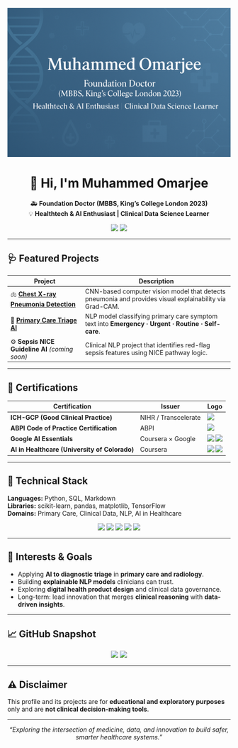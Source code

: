 <!-- PROFILE HEADER -->
<p align="center">
  <img src="https://github.com/M-Omarjee/M-Omarjee/blob/main/banner.PNG?raw=true" width="900" alt="HealthTech Banner"/>
</p>

<h1 align="center">👋 Hi, I'm <b>Muhammed Omarjee</b></h1>

<p align="center">
  🚑 <b>Foundation Doctor (MBBS, King’s College London 2023)</b><br>
  💡 <b>Healthtech & AI Enthusiast | Clinical Data Science Learner</b>
</p>

<p align="center">
  <a href="mailto:omarjee811@gmail.com"><img src="https://img.shields.io/badge/Email-omarjee811%40gmail.com-blue?logo=gmail&logoColor=white"></a>
  <a href="https://github.com/M-Omarjee"><img src="https://img.shields.io/badge/GitHub-M--Omarjee-black?logo=github"></a>
</p>

---

## 🩺 Featured Projects

| Project | Description |
|----------|--------------|
| 🫁 [**Chest X-ray Pneumonia Detection**](https://github.com/M-Omarjee/chest-xray-pneumonia) | CNN-based computer vision model that detects pneumonia and provides visual explainability via Grad-CAM. |
| 💬 [**Primary Care Triage AI**](https://github.com/M-Omarjee/triage-primary-care) | NLP model classifying primary care symptom text into **Emergency · Urgent · Routine · Self-care**. |
| ⚙️ **Sepsis NICE Guideline AI** *(coming soon)* | Clinical NLP project that identifies red-flag sepsis features using NICE pathway logic. |

---

## 🧾 Certifications

| Certification | Issuer | Logo |
|----------------|---------|------|
| **ICH-GCP (Good Clinical Practice)** | NIHR / Transcelerate | <img src="https://www.nihr.ac.uk/sites/corporate/files/styles/16_9/public/acquiadam-image/2024-09/Corp_Website_logo_fix.png?changed=1727342061" width="70"/> |
| **ABPI Code of Practice Certification** | ABPI | <img src="https://cdn-ukwest.onetrust.com/logos/823a932e-7ecd-43cd-85ed-f9eaee669aaa/018e181c-bb5a-7465-9d49-e89957fe2481/7d3d76ad-0da0-472b-bacf-3b9f44673f76/ABPI_logo_fullcolour_RGB.jpg" width="90"/> |
| **Google AI Essentials** | Coursera × Google | <img src="https://encrypted-tbn0.gstatic.com/images?q=tbn:ANd9GcQLoD2HLGITrYdkkp1E9bOAWQcwlqtdDOKcYVawijPvd_aMAdHsEJWqAJqlCg1nSqARYA&usqp=CAU" width="80"/> <img src="https://upload.wikimedia.org/wikipedia/commons/2/2f/Google_2015_logo.svg" width="70"/> |
| **AI in Healthcare (University of Colorado)** | Coursera | <img src="https://encrypted-tbn0.gstatic.com/images?q=tbn:ANd9GcQLoD2HLGITrYdkkp1E9bOAWQcwlqtdDOKcYVawijPvd_aMAdHsEJWqAJqlCg1nSqARYA&usqp=CAU" width="80"/> <img src="https://upload.wikimedia.org/wikipedia/commons/thumb/0/02/Seal_of_the_University_of_Colorado.svg/1200px-Seal_of_the_University_of_Colorado.svg.png" width="60"/> |

---

## 🧰 Technical Stack

**Languages:** Python, SQL, Markdown  
**Libraries:** scikit-learn, pandas, matplotlib, TensorFlow  
**Domains:** Primary Care, Clinical Data, NLP, AI in Healthcare  

<p align="center">
  <img src="https://img.shields.io/badge/Python-3.10-blue?logo=python&logoColor=white">
  <img src="https://img.shields.io/badge/scikit--learn-Machine%20Learning-orange?logo=scikit-learn">
  <img src="https://img.shields.io/badge/pandas-Data%20Analysis-green?logo=pandas">
  <img src="https://img.shields.io/badge/TensorFlow-Deep%20Learning-ff6f00?logo=tensorflow&logoColor=white">
  <img src="https://img.shields.io/badge/Healthcare-AI-lightgrey?logo=healthcare">
</p>

---

## 🧠 Interests & Goals

- Applying **AI to diagnostic triage** in **primary care and radiology**.  
- Building **explainable NLP models** clinicians can trust.  
- Exploring **digital health product design** and clinical data governance.  
- Long-term: lead innovation that merges **clinical reasoning** with **data-driven insights**.

---

## 📈 GitHub Snapshot

<p align="center">
  <img src="https://github-readme-stats.vercel.app/api?username=M-Omarjee&show_icons=true&theme=tokyonight&hide_border=true&bg_color=00000000">
  <img src="https://github-readme-stats.vercel.app/api/top-langs/?username=M-Omarjee&layout=compact&theme=tokyonight&hide_border=true&bg_color=00000000">
</p>

---

## ⚠️ Disclaimer

This profile and its projects are for **educational and exploratory purposes** only and are **not clinical decision-making tools**.

---

<p align="center"><i>“Exploring the intersection of medicine, data, and innovation to build safer, smarter healthcare systems.”</i></p>
